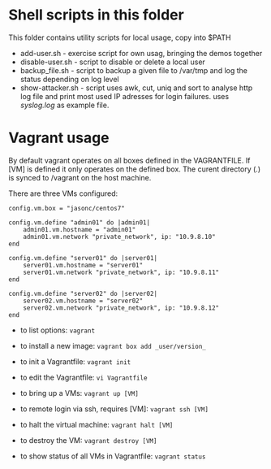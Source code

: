 # Shell scripts in this folder

This folder contains utility scripts for local usage, copy into $PATH

- add-user.sh - exercise script for own usag, bringing the demos together
- disable-user.sh - script to disable or delete a local user
- backup_file.sh - script to backup a given file to /var/tmp and log the status depending on log level
- show-attacker.sh - script uses awk, cut, uniq and sort to analyse http log file and print most used IP adresses for login failures. uses _syslog.log_ as example file.

# Vagrant usage

By default vagrant operates on all boxes defined in the VAGRANTFILE. If [VM] is defined it only operates on the defined box. The curent directory (.) is synced to /vagrant on the host machine.

There are three VMs configured:

    config.vm.box = "jasonc/centos7"

    config.vm.define "admin01" do |admin01|
        admin01.vm.hostname = "admin01"
        admin01.vm.network "private_network", ip: "10.9.8.10"
    end

    config.vm.define "server01" do |server01|
        server01.vm.hostname = "server01"
        server01.vm.network "private_network", ip: "10.9.8.11"
    end

    config.vm.define "server02" do |server02|
        server02.vm.hostname = "server02"
        server02.vm.network "private_network", ip: "10.9.8.12"
    end

- to list options: `vagrant`

- to install a new image: `vagrant box add _user/version_`

- to init a Vagrantfile: `vagrant init`

- to edit the Vagrantfile: `vi Vagrantfile`

- to bring up a VMs: `vagrant up [VM]`

- to remote login via ssh, requires [VM]: `vagrant ssh [VM]`

- to halt the virtual machine: `vagrant halt [VM]`

- to destroy the VM: `vagrant destroy [VM]`

- to show status of all VMs in Vagrantfile: `vagrant status`
